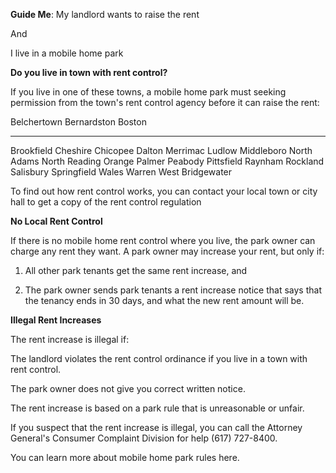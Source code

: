 **Guide Me**: My landlord wants to raise the rent

And

I live in a mobile home park

**Do you live in town with rent control?**

If you live in one of these towns, a mobile home park must seeking
permission from the town's rent control agency before it can raise the
rent:

  Belchertown   Bernardston        Boston
  ------------- ------------------ ---------------
  Brookfield    Cheshire           Chicopee
  Dalton        Merrimac           Ludlow
  Middleboro    North Adams        North Reading
  Orange        Palmer             Peabody
  Pittsfield    Raynham            Rockland
  Salisbury     Springfield        Wales
  Warren        West Bridgewater   

To find out how rent control works, you can contact your local town or
city hall to get a copy of the rent control regulation

**No Local Rent Control**

If there is no mobile home rent control where you live, the park owner
can charge any rent they want. A park owner may increase your rent, but
only if:

1.  All other park tenants get the same rent increase, and

2.  The park owner sends park tenants a rent increase notice that says
    that the tenancy ends in 30 days, and what the new rent amount will
    be.

**Illegal Rent Increases**

The rent increase is illegal if:

The landlord violates the rent control ordinance if you live in a town
with rent control.

The park owner does not give you correct written notice.

The rent increase is based on a park rule that is unreasonable or
unfair.

If you suspect that the rent increase is illegal, you can call the
Attorney General's Consumer Complaint Division for help (617) 727-8400.

You can learn more about mobile home park rules here.
